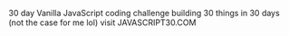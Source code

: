 30 day Vanilla JavaScript coding challenge building 30 things in 30 days (not the case for me lol) visit JAVASCRIPT30.COM
